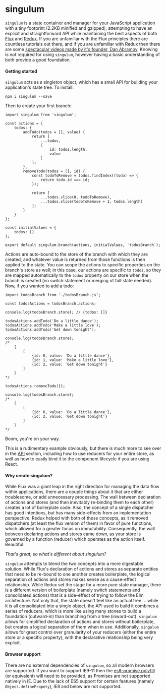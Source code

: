 # singulum

`singulum` is a state container and manager for your JavaScript application with a tiny footprint (2.2KB minified and gzipped), attempting to have an explicit and straightforward API while maintaining the best aspects of both [Flux](https://github.com/facebook/flux) and [Redux](https://github.com/reactjs/redux). If you are unfamiliar with the Flux principles there are countless tutorials out there, and if you are unfamiliar with Redux then there are some [spectacular videos made by it's founder, Dan Abramov](https://egghead.io/series/getting-started-with-redux). Knowing is not required for using `singulum`, however having a basic understanding of both provide a good foundation.

#### Getting started

`singulum` acts as a singleton object, which has a small API for building your application's state tree. To install:

```
npm i singulum --save
```

Then to create your first branch:

```
import singulum from 'singulum';

const actions = {
    todos: {
        addTodo(todos = [], value) {
            return [
                ...todos,
                {
                    id: todos.length.
                    value
                }
            ];
        },
        removeTodo(todos = [], id) {
            const todoToRemove = todos.findIndex((todo) => {
                return todo.id === id;
            });
        
            return [
                ...todos.slice(0, todoToRemove),
                ...todos.slice(todoToRemove + 1, todos.length)
            ];
        }
    }
};

const initialValues = {
    todos: []
};

export default singulum.branch(actions, initialValues, 'todosBranch');
```

Actions are auto-bound to the store of the branch with which they are created, and whatever value is returned from those functions is then applied to the state. You can scope the actions to specific properties on the branch's store as well; in this case, our actions are specific to `todos`, so they are mapped automatically to the `todos` property on our store when the branch is created (no switch statement or merging of full state needed). Now, if you wanted to add a todo:

```
import todosBranch from './todosBranch.js';

const todosActions = todosBranch.actions;

console.log(todosBranch.store); // {todos: []}

todosActions.addTodo('Do a little dance');
todosActions.addTodo('Make a little love');
todosActions.addTodo('Get down tonight');

console.log(todosBranch.store);
/*
    {
        [
            {id: 0, value: 'Do a little dance'},
            {id: 1, value: 'Make a little love'},
            {id: 2, value: 'Get down tonight'}
        ]
    }
*/

todosActions.removeTodo(1);

console.log(todosBranch.store);
/*
    {
        [
            {id: 0, value: 'Do a little dance'},
            {id: 2, value: 'Get down tonight'}
        ]
    }
*/
```

Boom, you're on your way. 

This is a rudimentary example obviously, but there is much more to see over in the [API](API.md) section, including how to use reducers for your entire store, as well as how to easily bind it to the component lifecycle if you are using React.

#### Why create singulum?

While Flux was a giant leap in the right direction for managing the data flow within applications, there are a couple things about it that are either troublesome, or add unnecessary processing. The wall between declaration of actions and stores (and then inevitably re-binding them to each other) creates a lot of boilerplate code. Also, the concept of a single dispatcher has good intentions, but has many side-effects from an implementation perspective. Redux helped with both of these concepts, as it removed dispatchers (at least the flux version of them) in favor of pure functions, which allowed for a greater focus on immutability. Consequently, the wall between declaring actions and stores came down, as your store is governed by a function (reducer) which operates as the action itself. Beautiful.

*That's great, so what's different about singulum?*

`singulum` attempts to blend the two concepts into a more digestable solution. While Flux's declaration of actions and stores as separate entities that need to be re-bound to one another creates boilerplate, the logical separation of actions and stores makes sense as a cause-effect relationship. While Redux set the stage for a more pure state manager, there is a different version of boilerplate (namely switch statements and consolidated actions) that is a side-effect of trying to follow the Elm architecture. Not only that, the state doesn't feel like an actual tree ... while it is all consolidated into a single object, the API used to build it combines a series of reducers, which is more like using many stones to build a foundation (outward-in) than branching from a tree (inward-out). `singulum` allows for simplified declaration of actions and stores without boilerplate, but creates a logical separation of them when in use. Additionally, `singulum` allows for great control over granularity of your reducers (either the entire store or a specific property), with the declarative relationship being very explicit.

#### Browser support

There are no external dependencies of `singulum`, so all modern browsers are supported. If you want to support IE9-11 then the [es6-promise polyfill](https://github.com/stefanpenner/es6-promise) (or equivalent) will need to be provided, as Promises are not supported natively in IE. Due to the lack of ES5 support for certain features (namely `Object.definePropety`), IE8 and below are not supported.